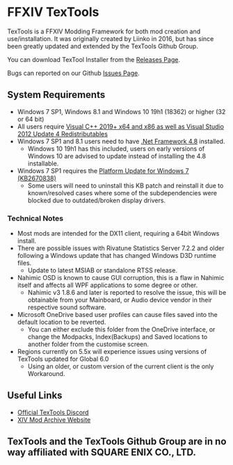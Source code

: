 # FFXIV TexTools

TexTools is a FFXIV Modding Framework for both mod creation and use/installation. It was originally created by Liinko in 2016, but has since been greatly updated and extended by the TexTools Github Group.

You can download TexTool Installer from the [Releases Page](https://github.com/TexTools/FFXIV_TexTools_UI/releases).

Bugs can reported on our Github [Issues Page](https://github.com/TexTools/FFXIV_TexTools_UI/issues).


## System Requirements

- Windows 7 SP1, Windows 8.1 and Windows 10 19h1 (18362) or higher (32 or 64 bit)
- All users require [Visual C++ 2019+ x64 and x86 as well as Visual Studio 2012 Update 4 Redistributables](https://docs.microsoft.com/en-us/cpp/windows/latest-supported-vc-redist?view=msvc-170)
- Windows 7 SP1 and 8.1 users need to have [.Net Framework 4.8](https://dotnet.microsoft.com/download/dotnet-framework/net48) installed.
  - Windows 10 19h1 has this included, users on early versions of Windows 10 are advised to update instead of installing the 4.8 installable. 
- Windows 7 SP1 requires the [Platform Update for Windows 7 (KB2670838)](https://www.microsoft.com/en-au/download/details.aspx?id=36805)
  - Some users will need to uninstall this KB patch and reinstall it due to known/resolved cases where some of the subdependencies were blocked due to outdated/broken display drivers.

### Technical Notes

- Most mods are intended for the DX11 client, requiring a 64bit Windows install.
- There are possible issues with Rivatune Statistics Server 7.2.2 and older following a Windows update that has changed Windows D3D runtime files. 
  - Update to latest MSIAB or standalone RTSS release.
- Nahimic OSD is known to cause GUI corruption, this is a flaw in Nahimic itself and affects all WPF applications to some degree or other.
  - Nahimic v3 1.8.6 and later is reported to resolve the issue, this will be obtainable from your Mainboard, or Audio device vendor in their respective sound software.
- Microsoft OneDrive based user profiles can cause files saved into the default location to be reverted. 
  - You can either exclude this folder from the OneDrive interface, or change the Modpacks, Index(Backups) and Saved locations to another folder from the customise screen.
- Regions currently on 5.5x will experience issues using versions of TexTools updated for Global 6.0
  - Using an older, or custom version of the current client is the only Workaround. 

## Useful Links
- [Official TexTools Discord](https://discord.gg/ffxivtextools)
- [XIV Mod Archive Website](https://www.xivmodarchive.com/)


## TexTools and the TexTools Github Group are in no way affiliated with SQUARE ENIX CO., LTD.
